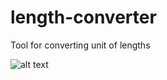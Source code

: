 # length-converter

Tool for converting unit of lengths

![alt text](https://i.pinimg.com/originals/f1/98/84/f19884e8d7c63cd2934326b85c3c08bc.gif)
